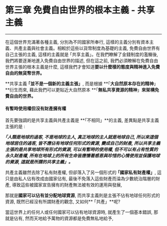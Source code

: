 # 第三章 免費自由世界的根本主義 - 共享主義

---

在這個世界充滿著各種主義, 分別為不同國家所奉行, 這樣的主義分別有資本主義、共產主義與社會主義。相較於這些以貨幣制度為基礎的主義, 免費自由世界有自己主張的主義, 這樣的主義就是 ｢共享主義」。在我們瞭解了金錢制度的濫觴後, 我們將要逐漸地進入免費自由世界的描述, 但在這之前, 我們必須瞭解在免費自由世界主張的根本主義是什麼, 這樣我們才會知道**要以什麼樣的態度與精神進入免費自由的無貨幣世界。**

**共享主義 **｢**並不是一個新的主義主張**」**, 而是根據 **｢**大自然原本存在的精神**」**衍生而來, 藉此我們可以更貼近大自然原本 **｢**無私共享資源的精神**」**來架構免費自由的世界。**

#### 有暫時使用權但沒有財產擁有權

首先要強調的是共享主義與共產主義是 **｢不相同」**的主義, 差異點是共享主義主張的是 : 

_**｢人類是地球的過客, 不是地球的主人, 真正地球的主人就是地球自己, 所以來這個地球居住的過客, 皆不應佔有地球任何形式的資源, 變成自己的財產, 所以共享主義主張的是共享地球所有形式的資源, 可以有暫時的使用權, 但不可以有占有性質的永久財產權, 所有在地球上的所有生命皆應懷著感恩與珍惜的心情使用並保護地球的資源, 這就是所謂的共享主義」。**_

共產主義雖然去除了私有財產權, 但卻落入了另一個形式的 **｢國家私有財產權」**, 這只是由私人佔有改成由國家佔有, 最後不免落入這些財產而淪為少數統治階層的財產, 導致這些被國家宣告擁有的財產無法被有效的運用與發展, 

那就是**國家可以佔有並分配地球資源**, 而共享主義則是主張不佔有地球任何形式的資源, 既然已經沒有所謂財產的觀念, 又如何** ｢共產」**呢?

當這世界上的任何人或任何國家可以佔有地球資源時, 就產生了一個基本錯誤, 那就是佔有, 然而天地給予萬物的資源都是免費無私地給予,

